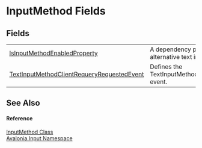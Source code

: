 # InputMethod Fields




## Fields
<table>
<tr>
<td><a href="F_Avalonia_Input_InputMethod_IsInputMethodEnabledProperty">IsInputMethodEnabledProperty</a></td>
<td>A dependency property that enables alternative text inputs.</td>
</tr>
<tr>
<td><a href="F_Avalonia_Input_InputMethod_TextInputMethodClientRequeryRequestedEvent">TextInputMethodClientRequeryRequestedEvent</a></td>
<td>Defines the TextInputMethodClientRequeryRequested event.</td>
</tr>
</table>

## See Also


#### Reference
<a href="T_Avalonia_Input_InputMethod">InputMethod Class</a>  
<a href="N_Avalonia_Input">Avalonia.Input Namespace</a>  

